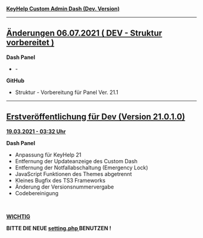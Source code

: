 <u> <b> KeyHelp Custom Admin Dash (Dev. Version) </b> </u>


<hr>

<h2> <b> <u> Änderungen 06.07.2021 ( DEV - Struktur vorbereitet ) </u> </b> </h2>

<b> Dash Panel </b>
<ul>

<li> - </li>

</ul>

<b> GitHub </b>
<ul>

<li> Struktur - Vorbereitung für Panel Ver. 21.1 </li>

</ul>

<hr>

<h2> <b> <u> Erstveröffentlichung für Dev (Version 21.0.1.0) </u> </b> </h2>

<u> <b> 19.03.2021 - 03:32 Uhr </b> </u>

<b> Dash Panel </b>
<ul>
<li> Anpassung für KeyHelp 21 </li>

<li> Entfernung der Updateanzeige des Custom Dash </li>

<li> Entfernung der Notfallabschaltung (Emergency Lock) </li>

<li> JavaScript Funktionen des Themes abgetrennt </li>

<li> Kleines Bugfix des TS3 Frameworks </li>

<li> Änderung der Versionsnummervergabe </li>

<li> Codebereinigung </li>
</ul>

<br>

<b> <u> WICHTIG </u> </b>

<b> BITTE DIE NEUE <u> setting.php </u> BENUTZEN ! </b>
